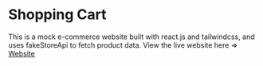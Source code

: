 # Shopping Cart

This is a mock e-commerce website built with react.js and tailwindcss, and uses fakeStoreApi to fetch product data.
View the live website here => [Website](https://main--lucky-croquembouche-617b62.netlify.app/)
